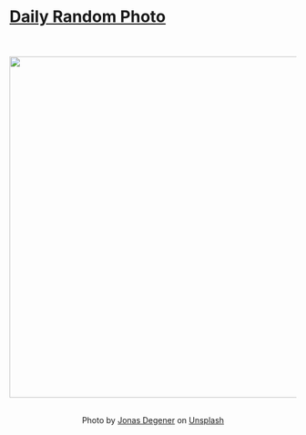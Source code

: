 # [Daily Random Photo](https://www.dailyrandomphoto.com/)

<div align="center">
  <br>
  <br>
  <a href="https://www.dailyrandomphoto.com/p/2025/2025-07-21/"><img src="https://images.unsplash.com/photo-1750688650545-d9e2a060dfe8?crop=entropy&cs=tinysrgb&fit=max&fm=jpg&ixid=M3w3NzUwOHwwfDF8cmFuZG9tfHx8fHx8fHx8MTc1MzA1OTM0MXw&ixlib=rb-4.1.0&q=80&w=1080" width="600px"></a>
  <br>
  <br>
  <p class="has-text-grey">Photo by <a href="https://unsplash.com/@jonasdegener?utm_source=Daily%20Random%20Photo&amp;utm_medium=referral" target="_blank" rel="noopener noreferrer">Jonas Degener</a> on <a href="https://unsplash.com/photos/mountains-and-water-meet-under-a-hazy-sky-BbRRJzYDGoM?utm_source=Daily%20Random%20Photo&amp;utm_medium=referral" target="_blank" rel="noopener noreferrer">Unsplash</a></p>
</div>
